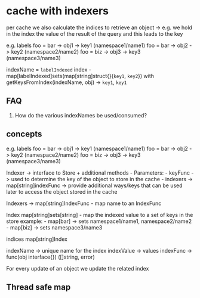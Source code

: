 # cache with indexers

per cache we also calculate the indices to retrieve an object
-> e.g. we hold in the index the value of the result of the query and this leads to the key

e.g. labels
foo = bar -> obj1 -> key1 (namespace1/name1)
foo = bar -> obj2 -> key2 (namespace2/name2)
foo = biz -> obj3 -> key3 (namespace3/name3)

indexName = `labelIndexed`
index - map[labelIndexed]sets(map[string]struct{}{`key1`, `key2`})
with getKeysFromIndex(indexName, obj) -> `key1`, `key1`

## FAQ 

1. How do the various indexNames be used/consumed?


## concepts

e.g. labels
foo = bar -> obj1 -> key1 (namespace1/name1)
foo = bar -> obj2 -> key2 (namespace2/name2)
foo = biz -> obj3 -> key3 (namespace3/name3)

Indexer -> interface to Store + additional methods
    - Parameters:
        - keyFunc -> used to determine the key of the object to store in the cache
        - indexers -> map[string]indexFunc -> provide additional ways/keys that can be used later to access the object stored in the cache

Indexers -> map[string]IndexFunc
    - map name to an IndexFunc

Index map[string]sets[string]
    - map the indexed value to a set of keys in the store
    example:
    - map[bar] -> sets namespace1/name1, namespace2/name2
    - map[biz] -> sets namespace3/name3

indices map[string]Index

indexName -> unique name for the index
indexValue -> values
indexFunc -> func(obj interface{}) ([]string, error)

For every update of an object we update the related index

## Thread safe map

